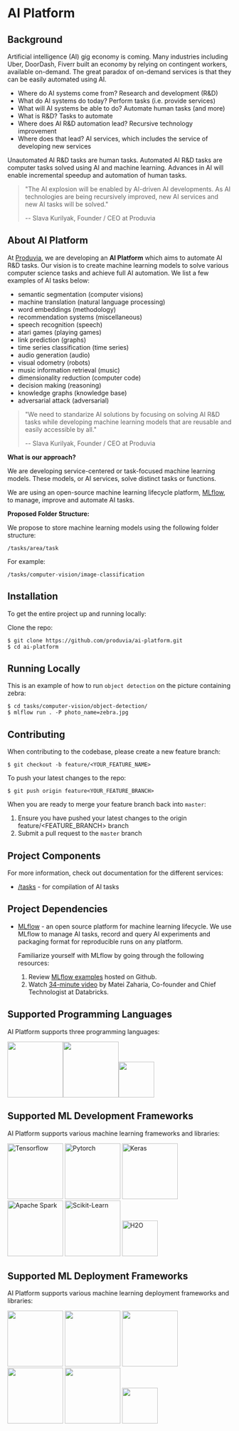 # AI Platform

## Background

Artificial intelligence (AI) gig economy is coming. Many industries including Uber, DoorDash, Fiverr built an economy by relying on contingent workers, available on-demand. The great paradox of on-demand services is that they can be easily automated using AI.

- Where do AI systems come from? Research and development (R&D)
- What do AI systems do today? Perform tasks (i.e. provide services)
- What will AI systems be able to do? Automate human tasks (and more)
- What is R&D? Tasks to automate
- Where does AI R&D automation lead? Recursive technology improvement
- Where does that lead? AI services, which includes the service of developing new services

Unautomated AI R&D tasks are human tasks. Automated AI R&D tasks are computer tasks solved using AI and machine learning. Advances in AI will enable incremental speedup and automation of human tasks.

> "The AI explosion will be enabled by AI-driven AI developments. As AI technologies are being recursively improved, new AI services and new AI tasks will be solved."
>
> -- Slava Kurilyak, Founder / CEO at Produvia

## About AI Platform

At [Produvia](https://produvia.com), we are developing an **AI Platform** which aims to automate AI R&D tasks. Our vision is to create machine learning models to solve various computer science tasks and achieve full AI automation. We list a few examples of AI tasks below:

- semantic segmentation (computer visions)
- machine translation (natural language processing)
- word embeddings (methodology)
- recommendation systems (miscellaneous)
- speech recognition (speech)
- atari games (playing games)
- link prediction (graphs)
- time series classification (time series)
- audio generation (audio)
- visual odometry (robots)
- music information retrieval (music)
- dimensionality reduction (computer code)
- decision making (reasoning)
- knowledge graphs (knowledge base)
- adversarial attack (adversarial)

> "We need to standarize AI solutions by focusing on solving AI R&D tasks while developing machine learning models that are reusable and easily accessible by all."
>
> -- Slava Kurilyak, Founder / CEO at Produvia

**What is our approach?**

We are developing service-centered or task-focused machine learning models. These models, or AI services, solve distinct tasks or functions.

We are using an open-source machine learning lifecycle platform, [MLflow](https://mlflow.org/), to manage, improve and automate AI tasks.

**Proposed Folder Structure:**

We propose to store machine learning models using the following folder structure:

`/tasks/area/task`

For example:

`/tasks/computer-vision/image-classification`

## Installation

To get the entire project up and running locally:

Clone the repo:

```
$ git clone https://github.com/produvia/ai-platform.git
$ cd ai-platform
```

## Running Locally

This is an example of how to run `object detection` on the picture containing zebra:

```
$ cd tasks/computer-vision/object-detection/
$ mlflow run . -P photo_name=zebra.jpg
```

## Contributing

When contributing to the codebase, please create a new feature branch:

```
$ git checkout -b feature/<YOUR_FEATURE_NAME>
```

To push your latest changes to the repo:

```
$ git push origin feature<YOUR_FEATURE_BRANCH>
```

When you are ready to merge your feature branch back into `master`:

1. Ensure you have pushed your latest changes to the origin feature/<FEATURE_BRANCH> branch
2. Submit a pull request to the `master` branch

## Project Components

For more information, check out documentation for the different services:

- [/tasks](/tasks/README.md) - for compilation of AI tasks

## Project Dependencies

- [MLflow](https://github.com/mlflow/mlflow) - an open source platform for machine learning lifecycle. We use MLflow to manage AI tasks, record and query AI experiments and packaging format for reproducible runs on any platform.

	Familiarize yourself with MLflow by going through the following resources:
	1. Review [MLflow examples](https://github.com/mlflow/mlflow/tree/master/examples) hosted on Github.
	2. Watch [34-minute video](https://www.youtube.com/watch?v=QJW_kkRWAUs) by Matei Zaharia, Co-founder and Chief Technologist at Databricks.

## Supported Programming Languages

AI Platform supports three programming languages:

<img src="https://mlflow.org/images/integration-logos/python.png" width="125px"><img src="https://mlflow.org/images/integration-logos/r.png" width="125px"><img src="https://mlflow.org/images/integration-logos/java.png" height="80px" >

## Supported ML Development Frameworks

AI Platform supports various machine learning frameworks and libraries:

<img src="https://mlflow.org/images/integration-logos/tensorflow.png" width="125px" alt="Tensorflow" title="Tensorflow">
<img src="https://mlflow.org/images/integration-logos/pytorch.png" width="125px" alt="Pytorch" title="Pytorch">
<img src="https://mlflow.org/images/integration-logos/keras.png" width="125px" alt="Keras" title="Keras">
<img src="https://mlflow.org/images/integration-logos/apache-spark.png" width="125px" alt="Apache Spark" title="Apache Spark">
<img src="https://mlflow.org/images/integration-logos/scikit-learn.png" width="125px" alt="Scikit-Learn" title="Scikit-Learn">
<img src="https://mlflow.org/images/integration-logos/h2o.png" height="80px" alt="H2O" title="H2O">

## Supported ML Deployment Frameworks

AI Platform supports various machine learning deployment frameworks and libraries:

<img src="https://mlflow.org/images/integration-logos/conda.png" width="125px">
<img src="https://mlflow.org/images/integration-logos/docker.png" width="125px">
<img src="https://mlflow.org/images/integration-logos/mleap.png" width="125px">
<img src="https://mlflow.org/images/integration-logos/sagemaker.jpg" width="125px">
<img src="https://mlflow.org/images/integration-logos/azure-ml.png" width="125px">
<img src="https://mlflow.org/images/integration-logos/google-cloud.png" height="80px" >
